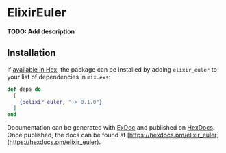 # ElixirEuler

**TODO: Add description**

## Installation

If [available in Hex](https://hex.pm/docs/publish), the package can be installed
by adding `elixir_euler` to your list of dependencies in `mix.exs`:

```elixir
def deps do
  [
    {:elixir_euler, "~> 0.1.0"}
  ]
end
```

Documentation can be generated with [ExDoc](https://github.com/elixir-lang/ex_doc)
and published on [HexDocs](https://hexdocs.pm). Once published, the docs can
be found at [https://hexdocs.pm/elixir_euler](https://hexdocs.pm/elixir_euler).

